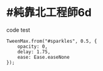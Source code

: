 # #純靠北工程師6d


code test


```
TweenMax.from("#sparkles", 0.5, {
	opacity: 0,
	delay: 1.75,
	ease: Ease.easeNone
});
```
